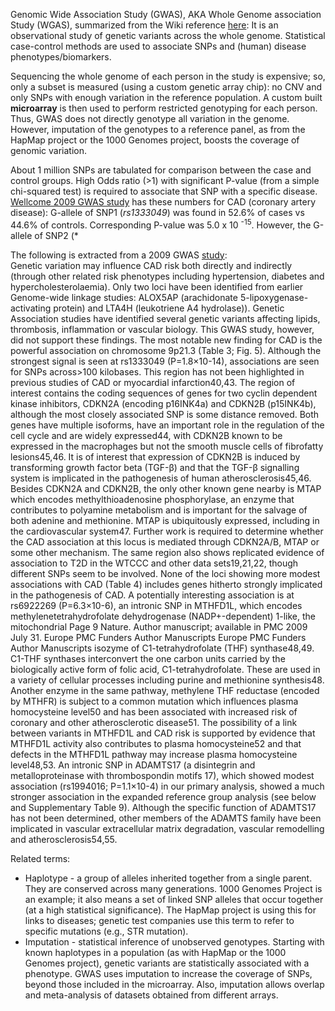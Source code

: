 Genomic Wide Association Study (GWAS), AKA Whole Genome association Study (WGAS), summarized from the Wiki reference [here](https://en.wikipedia.org/wiki/Genome-wide_association_study): It is an observational study of genetic variants across the whole genome. Statistical case-control methods are used to associate SNPs and (human) disease phenotypes/biomarkers.  

Sequencing the whole genome of each person in the study is expensive; so, only a subset is measured (using a custom genetic array chip): no CNV and only SNPs with enough variation in the reference population. A custom built **microarray** is then used to perform restricted genotyping for each person. Thus, GWAS does not directly genotype all variation in the genome. However, imputation of the genotypes to a reference panel, as from the HapMap project or the 1000 Genomes project, boosts the coverage of genomic variation. 

About 1 million SNPs are tabulated for comparison between the case and control groups. High Odds ratio (>1) with significant P-value (from a simple chi-squared test) is required to associate that SNP with a specific disease. [Wellcome 2009 GWAS study]() has these numbers for CAD (coronary artery disease): G-allele of SNP1 (*rs1333049*) was found in 52.6% of cases vs 44.6% of controls. Corresponding P-value was 5.0 x 10 <sup>-15</sup>. However, the G-allele of SNP2 (*

The following is extracted from a 2009 GWAS [study](https://www.ncbi.nlm.nih.gov/pmc/articles/PMC2719288/pdf/ukmss-4894.pdf):  
Genetic variation may influence CAD risk both directly and indirectly (through other related risk phenotypes including hypertension, diabetes and hypercholesterolaemia). Only two loci have been identified from earlier Genome-wide linkage studies: ALOX5AP (arachidonate 5-lipoxygenase-activating protein) and LTA4H (leukotriene A4 hydrolase)). Genetic Association studies have identified several genetic variants affecting lipids, thrombosis, inflammation or vascular biology. This GWAS study, however, did  not support these findings.
The most notable new finding for CAD is the powerful association on chromosome 9p21.3
(Table 3; Fig. 5). Although the strongest signal is seen at rs1333049 (P=1.8×10-14),
associations are seen for SNPs across>100 kilobases. This region has not been highlighted in
previous studies of CAD or myocardial infarction40,43. The region of interest contains the
coding sequences of genes for two cyclin dependent kinase inhibitors, CDKN2A (encoding
p16INK4a) and CDKN2B (p15INK4b), although the most closely associated SNP is some
distance removed. Both genes have multiple isoforms, have an important role in the
regulation of the cell cycle and are widely expressed44, with CDKN2B known to be
expressed in the macrophages but not the smooth muscle cells of fibrofatty lesions45,46. It
is of interest that expression of CDKN2B is induced by transforming growth factor beta
(TGF-β) and that the TGF-β signalling system is implicated in the pathogenesis of human
atherosclerosis45,46. Besides CDKN2A and CDKN2B, the only other known gene nearby is
MTAP which encodes methylthioadenosine phosphorylase, an enzyme that contributes to
polyamine metabolism and is important for the salvage of both adenine and methionine.
MTAP is ubiquitously expressed, including in the cardiovascular system47. Further work is
required to determine whether the CAD association at this locus is mediated through
CDKN2A/B, MTAP or some other mechanism. The same region also shows replicated
evidence of association to T2D in the WTCCC and other data sets19,21,22, though different
SNPs seem to be involved.
None of the loci showing more modest associations with CAD (Table 4) includes genes
hitherto strongly implicated in the pathogenesis of CAD. A potentially interesting
association is at rs6922269 (P=6.3×10-6), an intronic SNP in MTHFD1L, which encodes
methylenetetrahydrofolate dehydrogenase (NADP+-dependent) 1-like, the mitochondrial
Page 9
Nature. Author manuscript; available in PMC 2009 July 31.
Europe PMC Funders Author Manuscripts Europe PMC Funders Author Manuscripts
isozyme of C1-tetrahydrofolate (THF) synthase48,49. C1-THF synthases interconvert the
one carbon units carried by the biologically active form of folic acid, C1-tetrahydrofolate.
These are used in a variety of cellular processes including purine and methionine
synthesis48. Another enzyme in the same pathway, methylene THF reductase (encoded by
MTHFR) is subject to a common mutation which influences plasma homocysteine level50
and has been associated with increased risk of coronary and other atherosclerotic disease51.
The possibility of a link between variants in MTHFD1L and CAD risk is supported by
evidence that MTHFD1L activity also contributes to plasma homocysteine52 and that
defects in the MTHFD1L pathway may increase plasma homocysteine level48,53.
An intronic SNP in ADAMTS17 (a disintegrin and metalloproteinase with thrombospondin
motifs 17), which showed modest association (rs1994016; P=1.1×10-4) in our primary
analysis, showed a much stronger association in the expanded reference group analysis (see
below and Supplementary Table 9). Although the specific function of ADAMTS17 has not
been determined, other members of the ADAMTS family have been implicated in vascular
extracellular matrix degradation, vascular remodelling and atherosclerosis54,55.








Related terms:
* Haplotype - a group of alleles inherited together from a single parent. They are conserved across many generations. 1000 Genomes Project is an example; it also means a set of linked SNP alleles that occur together (at a high statistical significance). The HapMap project is using this for links to diseases; genetic test companies use this term to refer to specific mutations (e.g., STR mutation). 
* Imputation - statistical inference of unobserved genotypes. Starting with known haplotypes in a population (as with HapMap or the 1000 Genomes project), genetic variants are statistically associated with a phenotype. GWAS uses imputation to increase the coverage of SNPs, beyond those included in the microarray. Also, imputation allows overlap and meta-analysis of datasets obtained from different arrays. 
